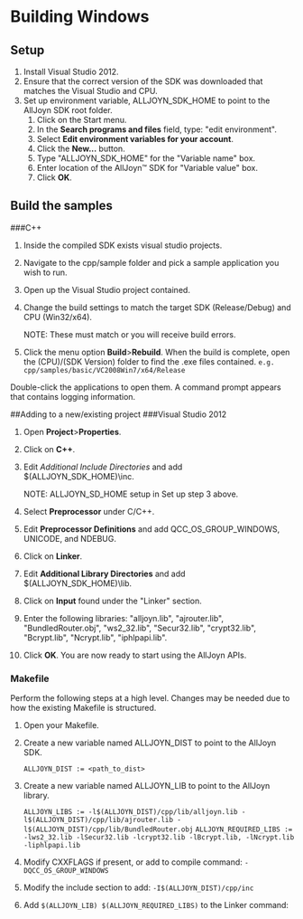 # Building Windows

## Setup
1. Install Visual Studio 2012.
2. Ensure that the correct version of the SDK was downloaded that matches the Visual Studio and CPU.
3. Set up environment variable, ALLJOYN_SDK_HOME to point to the AllJoyn SDK root folder.
    1. Click on the Start menu.
    2. In the **Search programs and files** field, type: "edit environment".
    3. Select **Edit environment variables for your account**.
    4. Click the **New...** button.
    5. Type "ALLJOYN_SDK_HOME" for the "Variable name" box.
    6. Enter location of the AllJoyn&trade; SDK for "Variable value" box.
    7. Click **OK**.


## Build the samples
###C++
1. Inside the compiled SDK exists visual studio projects.
2. Navigate to the cpp/sample folder and pick a sample application you wish to run.
3. Open up the Visual Studio project contained.
4. Change the build settings to match the target SDK (Release/Debug) and CPU (Win32/x64).

   NOTE: These must match or you will receive build errors.

5. Click the menu option **Build**>**Rebuild**.
When the build is complete, open the (CPU)/(SDK Version) folder to find the .exe files contained.
```e.g. cpp/samples/basic/VC2008Win7/x64/Release```

Double-click the applications to open them. A command prompt appears that contains logging information.

##Adding to a new/existing project
###Visual Studio 2012
1. Open **Project**>**Properties**.

2. Click on **C++**.

3. Edit *Additional Include Directories* and add $(ALLJOYN_SDK_HOME)\inc.

   NOTE: ALLJOYN_SD_HOME setup in Set up step 3 above.

4. Select **Preprocessor** under C/C++.

5. Edit **Preprocessor Definitions** and add QCC_OS_GROUP_WINDOWS, UNICODE, and NDEBUG.

6. Click on **Linker**.

7. Edit **Additional Library Directories** and add $(ALLJOYN_SDK_HOME)\lib.

8. Click on **Input** found under the "Linker" section.

9. Enter the following libraries: "alljoyn.lib", "ajrouter.lib", "BundledRouter.obj", "ws2_32.lib", "Secur32.lib", "crypt32.lib", "Bcrypt.lib", "Ncrypt.lib", "iphlpapi.lib".
    
10. Click **OK**.  You are now ready to start using the AllJoyn APIs.


### Makefile
Perform the following steps at a high level. Changes may be needed due to how the existing Makefile is structured.

1. Open your Makefile.
2. Create a new variable named ALLJOYN_DIST to point to the AllJoyn SDK.
    
    `ALLJOYN_DIST := <path_to_dist>`

3. Create a new variable named ALLJOYN_LIB to point to the AllJoyn library.

    `ALLJOYN_LIBS := -l$(ALLJOYN_DIST)/cpp/lib/alljoyn.lib -l$(ALLJOYN_DIST)/cpp/lib/ajrouter.lib -l$(ALLJOYN_DIST)/cpp/lib/BundledRouter.obj`
    `ALLJOYN_REQUIRED_LIBS := -lws2_32.lib -lSecur32.lib -lcrypt32.lib -lBcrypt.lib, -lNcrypt.lib -liphlpapi.lib`

4. Modify CXXFLAGS if present, or add to compile command: `-DQCC_OS_GROUP_WINDOWS`

5. Modify the include section to add: `-I$(ALLJOYN_DIST)/cpp/inc`

6. Add `$(ALLJOYN_LIB) $(ALLJOYN_REQUIRED_LIBS)` to the Linker command:
